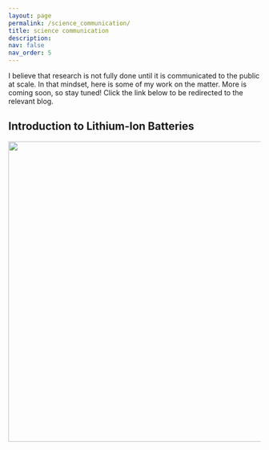 ```yaml
---
layout: page
permalink: /science_communication/
title: science communication
description:
nav: false
nav_order: 5
---
```


I believe that research is not fully done until it is communicated to the public at scale. In that mindset, here is some of my work on the matter. More is coming soon, so stay tuned! Click the link below to be redirected to the relevant blog.

<!-- ![li-ion_battery](assets/img/li-ion_battery.png) -->

## Introduction to Lithium-Ion Batteries

<a href="https://shagunsworld.notion.site/Introduction-to-Lithium-Ion-Batteries-94bdc6bbc05b4df899780d4c4683540c">
  <img src="https://robygauthierphd.files.wordpress.com/2022/10/li-ion_battery.png" width="600" />
</a>